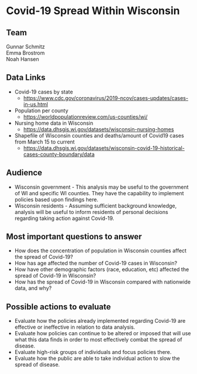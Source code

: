 # Covid-19 Spread Within Wisconsin

## Team  
Gunnar Schmitz  
Emma Brostrom  
Noah Hansen

## Data Links
- Covid-19 cases by state
  - https://www.cdc.gov/coronavirus/2019-ncov/cases-updates/cases-in-us.html
- Population per county
  - https://worldpopulationreview.com/us-counties/wi/
- Nursing home data in Wisconsin
  - https://data.dhsgis.wi.gov/datasets/wisconsin-nursing-homes
- Shapefile of Wisconsin counties and deaths/amount of Covid19 cases from March 15 to current
  - https://data.dhsgis.wi.gov/datasets/wisconsin-covid-19-historical-cases-county-boundary/data

## Audience
- Wisconsin government - This analysis may be useful to the government of WI and specific WI counties. They have the capability to implement policies based upon findings here.
- Wisconsin residents - Assuming sufficient background knowledge, analysis will be useful to inform residents of personal decisions regarding taking action against Covid-19.

## Most important questions to answer
- How does the concentration of population in Wisconsin counties affect the spread of Covid-19?
- How has age affected the number of Covid-19 cases in Wisconsin?
- How have other demographic factors (race, education, etc) affected the spread of Covid-19 in Wisconsin?
- How has the spread of Covid-19 in Wisconsin compared with nationwide data, and why?

## Possible actions to evaluate
- Evaluate how the policies already implemented regarding Covid-19 are effective or ineffective in relation to data analysis.
- Evaluate how policies can continue to be altered or imposed that will use what this data finds in order to most effectively combat the spread of disease.
- Evaluate high-risk groups of individuals and focus policies there.
- Evaluate how the public are able to take individual action to slow the spread of disease.


